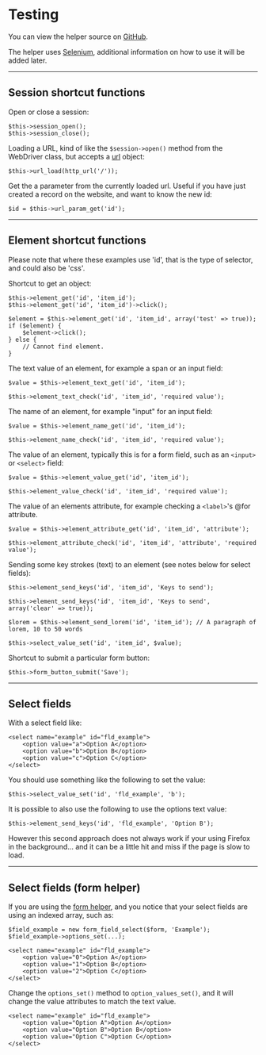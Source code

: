
# Testing

You can view the helper source on [GitHub](https://github.com/craigfrancis/framework/blob/master/framework/0.1/library/class/tester.php).

The helper uses [Selenium](http://seleniumhq.org/), additional information on how to use it will be added later.

---

## Session shortcut functions

Open or close a session:

	$this->session_open();
	$this->session_close();

Loading a URL, kind of like the `$session->open()` method from the WebDriver class, but accepts a [url](../../doc/helpers/url.md) object:

	$this->url_load(http_url('/'));

Get the a parameter from the currently loaded url. Useful if you have just created a record on the website, and want to know the new id:

	$id = $this->url_param_get('id');

---

## Element shortcut functions

Please note that where these examples use 'id', that is the type of selector, and could also be 'css'.

Shortcut to get an object:

	$this->element_get('id', 'item_id');
	$this->element_get('id', 'item_id')->click();

	$element = $this->element_get('id', 'item_id', array('test' => true));
	if ($element) {
		$element->click();
	} else {
		// Cannot find element.
	}

The text value of an element, for example a span or an input field:

	$value = $this->element_text_get('id', 'item_id');

	$this->element_text_check('id', 'item_id', 'required value');

The name of an element, for example "input" for an input field:

	$value = $this->element_name_get('id', 'item_id');

	$this->element_name_check('id', 'item_id', 'required value');

The value of an element, typically this is for a form field, such as an `<input>` or `<select>` field:

	$value = $this->element_value_get('id', 'item_id');

	$this->element_value_check('id', 'item_id', 'required value');

The value of an elements attribute, for example checking a `<label>`'s @for attribute.

	$value = $this->element_attribute_get('id', 'item_id', 'attribute');

	$this->element_attribute_check('id', 'item_id', 'attribute', 'required value');

Sending some key strokes (text) to an element (see notes below for select fields):

	$this->element_send_keys('id', 'item_id', 'Keys to send');

	$this->element_send_keys('id', 'item_id', 'Keys to send', array('clear' => true));

	$lorem = $this->element_send_lorem('id', 'item_id'); // A paragraph of lorem, 10 to 50 words

	$this->select_value_set('id', 'item_id', $value);

Shortcut to submit a particular form button:

	$this->form_button_submit('Save');

---

## Select fields

With a select field like:

	<select name="example" id="fld_example">
		<option value="a">Option A</option>
		<option value="b">Option B</option>
		<option value="c">Option C</option>
	</select>

You should use something like the following to set the value:

	$this->select_value_set('id', 'fld_example', 'b');

It is possible to also use the following to use the options text value:

	$this->element_send_keys('id', 'fld_example', 'Option B');

However this second approach does not always work if your using Firefox in the background... and it can be a little hit and miss if the page is slow to load.

---

## Select fields (form helper)

If you are using the [form helper](../../doc/helpers/form.md), and you notice that your select fields are using an indexed array, such as:

	$field_example = new form_field_select($form, 'Example');
	$field_example->options_set(...);

	<select name="example" id="fld_example">
		<option value="0">Option A</option>
		<option value="1">Option B</option>
		<option value="2">Option C</option>
	</select>

Change the `options_set()` method to `option_values_set()`, and it will change the value attributes to match the text value.

	<select name="example" id="fld_example">
		<option value="Option A">Option A</option>
		<option value="Option B">Option B</option>
		<option value="Option C">Option C</option>
	</select>
